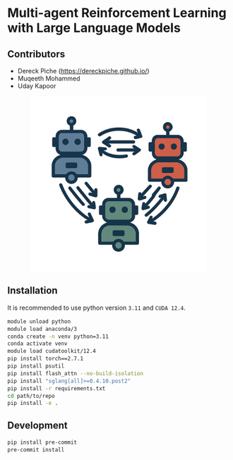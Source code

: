 # Multi-agent Reinforcement Learning with Large Language Models

## Contributors
- Dereck Piche (https://dereckpiche.github.io/)
- Muqeeth Mohammed
- Uday Kapoor

<img src="logo.png" alt="My Image" style="display: block; margin: 0 auto; width: 400px;">



## Installation

It is recommended to use python version `3.11` and `CUDA 12.4`.

```bash
module unload python
module load anaconda/3
conda create -n venv python=3.11
conda activate venv
module load cudatoolkit/12.4
pip install torch==2.7.1
pip install psutil
pip install flash_attn --no-build-isolation
pip install "sglang[all]>=0.4.10.post2"
pip install -r requirements.txt
cd path/to/repo
pip install -e .
```


## Development

```bash
pip install pre-commit
pre-commit install
```

